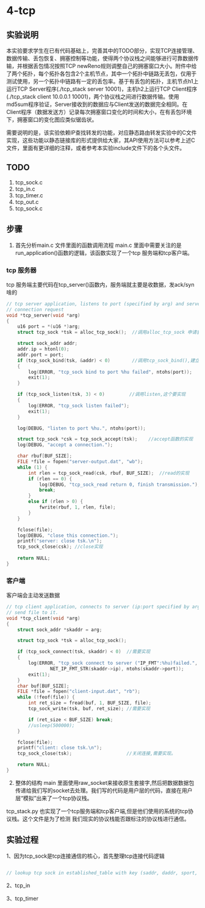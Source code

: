 # 4-tcp

## 实验说明

本实验要求学生在已有代码基础上，完善其中的TODO部分，实现TCP连接管理、数据传输、丢包恢复、拥塞控制等功能，使得两个协议栈之间能够进行可靠数据传输，并根据丢包情况按照TCP newReno规则调整自己的拥塞窗口大小。附件中给了两个拓扑，每个拓扑各包含2个主机节点，其中一个拓扑中链路无丢包，仅用于测试使用，另一个拓扑中链路有一定的丢包率。基于有丢包的拓扑，主机节点h1上运行TCP Server程序(./tcp_stack server 10001)，主机h2上运行TCP Client程序(./tcp_stack client 10.0.0.1 10001)，两个协议栈之间进行数据传输。使用md5sum程序验证，Server接收到的数据应与Client发送的数据完全相同。在Client程序（数据发送方）记录每次拥塞窗口变化的时间和大小，在有丢包环境下，拥塞窗口的变化图应类似锯齿状。

需要说明的是，该实验依赖IP查找转发的功能，对应静态路由转发实验中的C文件实现，这些功能以静态链接库的形式提供给大家，其API使用方法可以参考上述C文件，里面有更详细的注释，或者参考本实验include文件下的各个头文件。


## TODO
1. tcp_sock.c
2. tcp_in.c
3. tcp_timer.c
4. tcp_out.c
5. tcp_sock.c 

## 步骤
1. 首先分析main.c 文件里面的函数调用流程
 main.c 里面中需要关注的是 run_application()函数的逻辑，该函数实现了一个tcp 服务端和tcp客户端。
 
### tcp 服务器
tcp 服务端主要代码在tcp_server()函数内，服务端就主要是收数据，发ack/syn啥的

```c
// tcp server application, listens to port (specified by arg) and serves only one
// connection request
void *tcp_server(void *arg)
{
	u16 port = *(u16 *)arg;
	struct tcp_sock *tsk = alloc_tcp_sock();  //调用alloc_tcp_sock 申请套接字资源

	struct sock_addr addr;
	addr.ip = htonl(0);
	addr.port = port;
	if (tcp_sock_bind(tsk, &addr) < 0)		  //调用tcp_sock_bind(),建立 tcp_sock结构体到特定socket的绑定关系。主要把东西加到bind_hash表上
	{
		log(ERROR, "tcp_sock bind to port %hu failed", ntohs(port));
		exit(1);
	}

	if (tcp_sock_listen(tsk, 3) < 0)		 //调用listen,这个要实现
	{
		log(ERROR, "tcp_sock listen failed");
		exit(1);
	}

	log(DEBUG, "listen to port %hu.", ntohs(port));

	struct tcp_sock *csk = tcp_sock_accept(tsk);	//accept函数的实现
	log(DEBUG, "accept a connection.");

	char rbuf[BUF_SIZE];
	FILE *file = fopen("server-output.dat", "wb");
	while (1) {
		int rlen = tcp_sock_read(csk, rbuf, BUF_SIZE);	//read的实现
		if (rlen == 0) {
			log(DEBUG, "tcp_sock_read return 0, finish transmission.");
			break;
		} 
		else if (rlen > 0) {
			fwrite(rbuf, 1, rlen, file);
		}
	}

	fclose(file);
	log(DEBUG, "close this connection.");
	printf("server: close tsk.\n");
	tcp_sock_close(csk); //close实现
	
	return NULL;
}
```

### 客户端

客户端会主动发送数据

```c
// tcp client application, connects to server (ip:port specified by arg), and
// send file to it.
void *tcp_client(void *arg)
{
	struct sock_addr *skaddr = arg;

	struct tcp_sock *tsk = alloc_tcp_sock();

	if (tcp_sock_connect(tsk, skaddr) < 0)	//需要实现
	{
		log(ERROR, "tcp_sock connect to server ("IP_FMT":%hu)failed.", \
				NET_IP_FMT_STR(skaddr->ip), ntohs(skaddr->port));
		exit(1);
	}
	char buf[BUF_SIZE];
	FILE *file = fopen("client-input.dat", "rb");
	while (!feof(file)) {
        int ret_size = fread(buf, 1, BUF_SIZE, file);
        tcp_sock_write(tsk, buf, ret_size);	//需要实现

        if (ret_size < BUF_SIZE) break;
		//usleep(500000);
    }

    fclose(file);
    printf("client: close tsk.\n");
	tcp_sock_close(tsk);					//关闭连接,需要实现。

	return NULL;
}
```

2. 整体的结构
 main 里面使用raw_socket来接收原生套接字,然后把数据数据包传递给我们写的socket去处理。我们写的代码是用户层的代码，直接在用户层“模拟”出来了一个tcp协议栈。

 tcp_stack.py 也实现了一个tcp服务端和tcp客户端,但是他们使用的系统的tcp协议栈。这个文件是为了检测 我们现实的协议栈能否跟标注的协议栈进行通信。



## 实验过程

1、因为tcp_sock是tcp连接通信的核心，首先整理tcp连接代码逻辑

```c

// lookup tcp sock in established_table with key (saddr, daddr, sport, dport)

```

2、tcp_in

3、tcp_timer
